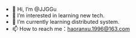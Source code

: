 - 👋 Hi, I’m @JJGGu
- 👀 I’m interested in learning new tech.
- 🌱 I’m currently learning distributed system.
- 📫 How to reach me：haoranxu.1996@163.com

<!---
JJGGu/JJGGu is a ✨ special ✨ repository because its `README.md` (this file) appears on your GitHub profile.
You can click the Preview link to take a look at your changes.
--->
